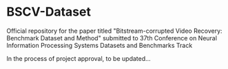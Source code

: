 # BSCV-Dataset
Official repository for the paper titled "Bitstream-corrupted Video Recovery: Benchmark Dataset and Method" submitted to 37th Conference on Neural Information Processing Systems Datasets and Benchmarks Track

In the process of project approval, to be updated...
